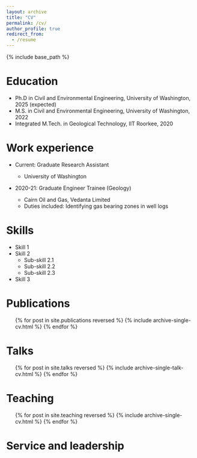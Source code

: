 ```yaml
---
layout: archive
title: "CV"
permalink: /cv/
author_profile: true
redirect_from:
  - /resume
---
```


{% include base_path %}

Education
======
* Ph.D in Civil and Environmental Engineering, University of Washington, 2025 (expected)
* M.S. in Civil and Environmental Engineering, University of Washington, 2022
* Integrated M.Tech. in Geological Technology, IIT Roorkee, 2020

Work experience
======
* Current: Graduate Research Assistant
  * University of Washington

* 2020-21: Graduate Engineer Trainee (Geology)
  * Cairn Oil and Gas, Vedanta Limited
  * Duties included: Identifying gas bearing zones in well logs

Skills
======
* Skill 1
* Skill 2
  * Sub-skill 2.1
  * Sub-skill 2.2
  * Sub-skill 2.3
* Skill 3

Publications
======
  <ul>{% for post in site.publications reversed %}
    {% include archive-single-cv.html %}
  {% endfor %}</ul>
  
Talks
======
  <ul>{% for post in site.talks reversed %}
    {% include archive-single-talk-cv.html  %}
  {% endfor %}</ul>
  
Teaching
======
  <ul>{% for post in site.teaching reversed %}
    {% include archive-single-cv.html %}
  {% endfor %}</ul>
  
Service and leadership
======
